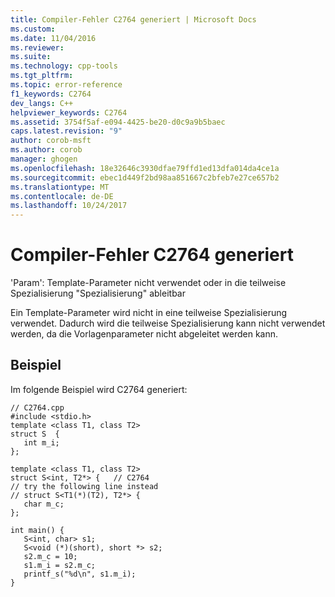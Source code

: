 ```yaml
---
title: Compiler-Fehler C2764 generiert | Microsoft Docs
ms.custom: 
ms.date: 11/04/2016
ms.reviewer: 
ms.suite: 
ms.technology: cpp-tools
ms.tgt_pltfrm: 
ms.topic: error-reference
f1_keywords: C2764
dev_langs: C++
helpviewer_keywords: C2764
ms.assetid: 3754f5af-e094-4425-be20-d0c9a9b5baec
caps.latest.revision: "9"
author: corob-msft
ms.author: corob
manager: ghogen
ms.openlocfilehash: 18e32646c3930dfae79ffd1ed13dfa014da4ce1a
ms.sourcegitcommit: ebec1d449f2bd98aa851667c2bfeb7e27ce657b2
ms.translationtype: MT
ms.contentlocale: de-DE
ms.lasthandoff: 10/24/2017
---
```

# <a name="compiler-error-c2764"></a>Compiler-Fehler C2764 generiert
'Param': Template-Parameter nicht verwendet oder in die teilweise Spezialisierung "Spezialisierung" ableitbar  
  
 Ein Template-Parameter wird nicht in eine teilweise Spezialisierung verwendet. Dadurch wird die teilweise Spezialisierung kann nicht verwendet werden, da die Vorlagenparameter nicht abgeleitet werden kann.  
  
## <a name="example"></a>Beispiel  
 Im folgende Beispiel wird C2764 generiert:  
  
```  
// C2764.cpp  
#include <stdio.h>  
template <class T1, class T2>  
struct S  {  
   int m_i;  
};  
  
template <class T1, class T2>  
struct S<int, T2*> {   // C2764  
// try the following line instead  
// struct S<T1(*)(T2), T2*> {  
   char m_c;  
};  
  
int main() {  
   S<int, char> s1;  
   S<void (*)(short), short *> s2;  
   s2.m_c = 10;  
   s1.m_i = s2.m_c;  
   printf_s("%d\n", s1.m_i);  
}  
```